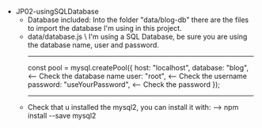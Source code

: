 - JP02-usingSQLDatabase
  - Database included:
    Into the folder "data/blog-db" there are the files to import the database I'm using in this project.
  - data/database.js
    \ I'm using a SQL Database, be sure you are using the database name, user and password.
    ***
    const pool = mysql.createPool({
    host: "localhost",
    database: "blog", <-- Check the database name
    user: "root", <-- Check the username
    password: "useYourPassword", <-- Check the password
    });
    ***
  - Check that u installed the mysql2, you can install it with:
    --> npm install --save mysql2

